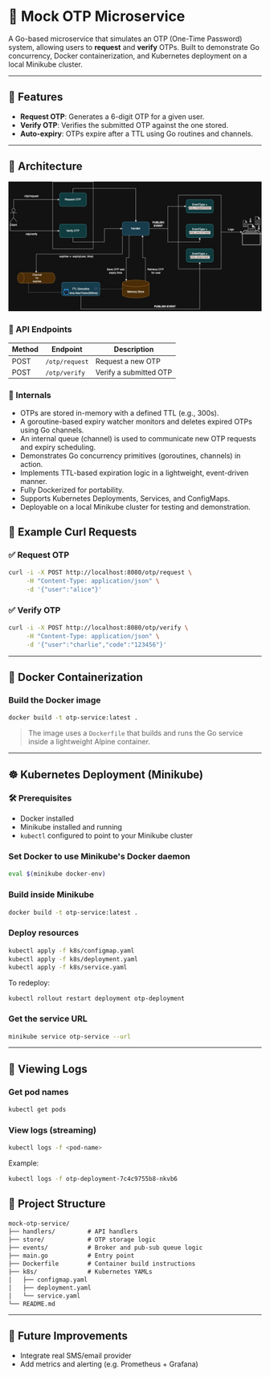 
# 🧪 Mock OTP Microservice

A Go-based microservice that simulates an OTP (One-Time Password) system, allowing users to **request** and **verify** OTPs. Built to demonstrate Go concurrency, Docker containerization, and Kubernetes deployment on a local Minikube cluster.

---

## 🚀 Features

- **Request OTP**: Generates a 6-digit OTP for a given user.
- **Verify OTP**: Verifies the submitted OTP against the one stored.
- **Auto-expiry**: OTPs expire after a TTL using Go routines and channels.

---

## 🧱 Architecture

![alt text](architecture.jpg)

### 🔹 API Endpoints
| Method | Endpoint         | Description              |
|--------|------------------|--------------------------|
| POST   | `/otp/request`   | Request a new OTP        |
| POST   | `/otp/verify`    | Verify a submitted OTP   |

### 🔹 Internals

- OTPs are stored in-memory with a defined TTL (e.g., 300s).
- A goroutine-based expiry watcher monitors and deletes expired OTPs using Go channels.
- An internal queue (channel) is used to communicate new OTP requests and expiry scheduling.
- Demonstrates Go concurrency primitives (goroutines, channels) in action.
- Implements TTL-based expiration logic in a lightweight, event-driven manner.
- Fully Dockerized for portability.
- Supports Kubernetes Deployments, Services, and ConfigMaps.
- Deployable on a local Minikube cluster for testing and demonstration.

## 🧪 Example Curl Requests

### ✅ Request OTP
```bash
curl -i -X POST http://localhost:8080/otp/request \
     -H "Content-Type: application/json" \
     -d '{"user":"alice"}'
```

### ✅ Verify OTP
```bash
curl -i -X POST http://localhost:8080/otp/verify \
     -H "Content-Type: application/json" \
     -d '{"user":"charlie","code":"123456"}'
```

---

## 🐳 Docker Containerization

### Build the Docker image
```bash
docker build -t otp-service:latest .
```

> The image uses a `Dockerfile` that builds and runs the Go service inside a lightweight Alpine container.

---

## ☸️ Kubernetes Deployment (Minikube)

### 🛠️ Prerequisites
- Docker installed
- Minikube installed and running
- `kubectl` configured to point to your Minikube cluster

### Set Docker to use Minikube's Docker daemon
```bash
eval $(minikube docker-env)
```

### Build inside Minikube
```bash
docker build -t otp-service:latest .
```

### Deploy resources
```bash
kubectl apply -f k8s/configmap.yaml
kubectl apply -f k8s/deployment.yaml
kubectl apply -f k8s/service.yaml
```

To redeploy:

```
kubectl rollout restart deployment otp-deployment
```

### Get the service URL
```bash
minikube service otp-service --url
```

---

## 📜 Viewing Logs

### Get pod names
```bash
kubectl get pods
```

### View logs (streaming)
```bash
kubectl logs -f <pod-name>
```

Example:
```bash
kubectl logs -f otp-deployment-7c4c9755b8-nkvb6
```



## 📁 Project Structure

```
mock-otp-service/
├── handlers/         # API handlers
├── store/            # OTP storage logic
├── events/           # Broker and pub-sub queue logic
├── main.go           # Entry point
├── Dockerfile        # Container build instructions
├── k8s/              # Kubernetes YAMLs
│   ├── configmap.yaml
│   ├── deployment.yaml
│   └── service.yaml
└── README.md
```

---

## 💬 Future Improvements
- Integrate real SMS/email provider
- Add metrics and alerting (e.g. Prometheus + Grafana)